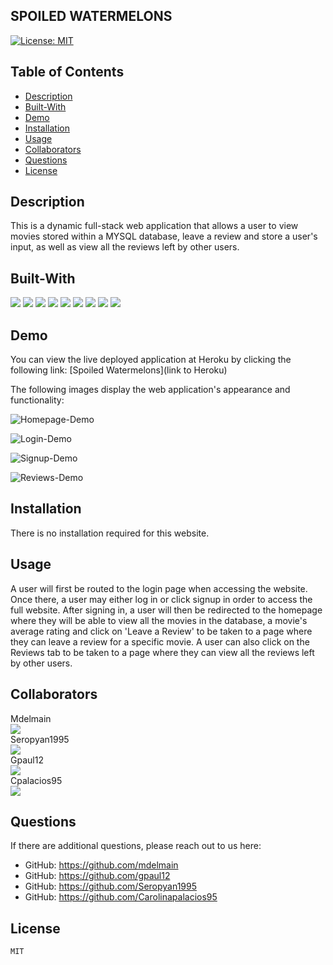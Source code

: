 ## SPOILED WATERMELONS

[![License: MIT](https://img.shields.io/badge/License-MIT-brightgreen.svg)](https://opensource.org/licenses/MIT)
    
## Table of Contents
* [Description](#description)
* [Built-With](#built-with)
* [Demo](#demo)
* [Installation](#installation)
* [Usage](#usage)
* [Collaborators](#collaborators)
* [Questions](#questions)
* [License](#license)

## Description
    
This is a dynamic full-stack web application that allows a user to view movies stored within a MYSQL database, leave a review and store a user's input, as well as view all the reviews left by other users.

## Built-With

<p>
  <img src="https://img.shields.io/badge/-Dotenv-ff69b4" />
  <img src="https://img.shields.io/badge/-Bcrypt-yellow" />
  <img src="https://img.shields.io/badge/-Handlebars-red" />
  <img src="https://img.shields.io/badge/-Express-brightgreen" />
  <img src="https://img.shields.io/badge/-Javascript-blueviolet" />
  <img src="https://img.shields.io/badge/-Heroku-grey" />
  <img src="https://img.shields.io/badge/MySql2-orange"  />
  <img src="https://img.shields.io/badge/-Node-green" />
  <img src="https://img.shields.io/badge/-SQL-blue" />
</p>

## Demo

You can view the live deployed application at Heroku by clicking the following link:
[Spoiled Watermelons](link to Heroku)

The following images display the web application's appearance and functionality:

![Homepage-Demo](./assets/homepage.PNG)

![Login-Demo](./assets/login.PNG)

![Signup-Demo](./assets/signup.PNG)

![Reviews-Demo](./assets/review.PNG)

## Installation

There is no installation required for this website.

## Usage

A user will first be routed to the login page when accessing the website. Once there, a user may either log in or click signup in order to access the full website. After signing in, a user will then be redirected to the homepage where they will be able to view all the movies in the database, a movie's average rating and click on 'Leave a Review' to be taken to a page where they can leave a review for a specific movie. A user can also click on the Reviews tab to be taken to a page where they can view all the reviews left by other users. 

## Collaborators

Mdelmain <br>
<a href="https://github.com/mdelmain/">
  <img src="https://contrib.rocks/image?repo=mdelmain/test-repo" />
</a><br>
Seropyan1995 <br>
<a href="https://github.com/Seropyan1995/Coding-Activities/graphs/contributors">
  <img src="https://contrib.rocks/image?repo=Seropyan1995/Coding-Activities" />
</a><br>
Gpaul12 <br>
<a href="https://github.com/gpaul12/Tech-Blog/graphs/contributors">
  <img src="https://contrib.rocks/image?repo=gpaul12/Tech-Blog" />
</a><br>
Cpalacios95 <br>
<a href="https://github.com/Carolinapalacios95/">
  <img src="https://contrib.rocks/image?repo=Carolinapalacios95/portfolio" />
</a><br>

## Questions

If there are additional questions, please reach out to us here: 

* GitHub: https://github.com/mdelmain
* GitHub: https://github.com/gpaul12
* GitHub: https://github.com/Seropyan1995
* GitHub: https://github.com/Carolinapalacios95

## License
        
    MIT
